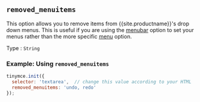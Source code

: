 ## `removed_menuitems`

This option allows you to remove items from {{site.productname}}'s drop down menus. This is useful if you are using the [menubar](#menubar) option to set your menus rather than the more specific [menu](#menu) option.

Type
: `String`

### Example: Using `removed_menuitems`

```js
tinymce.init({
  selector: 'textarea',  // change this value according to your HTML
  removed_menuitems: 'undo, redo'
});
```
